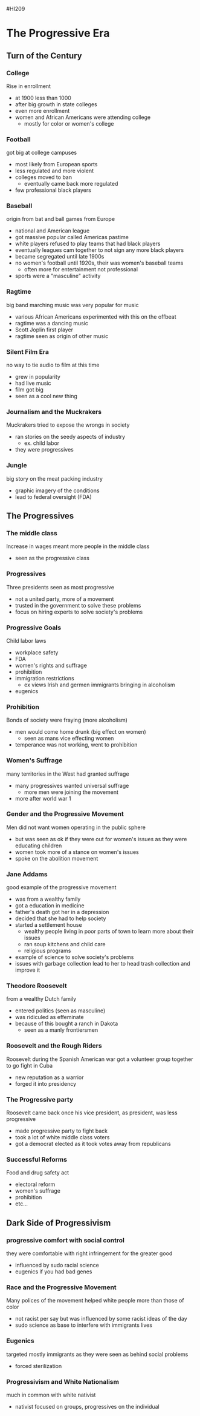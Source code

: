 #HI209 

# The Progressive Era

## Turn of the Century

### College

Rise in enrollment
- at 1900 less than 1000
- after big growth in state colleges
- even more enrollment
- women and African Americans were attending college
	- mostly for color or women's college

### Football

got big at college campuses
- most likely from European sports
- less regulated and more violent
- colleges moved to ban
	- eventually came back more regulated
- few professional black players 

### Baseball

origin from bat and ball games from Europe
- national and American league
- got massive popular called Americas pastime
- white players refused to play teams that had black players
- eventually leagues cam together to not sign any more black players
- became segregated until late 1900s
- no women's football until 1920s, their was women's baseball teams
	- often more for entertainment not professional
- sports were a "masculine" activity

### Ragtime

big band marching music was very popular for music
- various African Americans experimented with this on the offbeat
- ragtime was a dancing music
- Scott Joplin first player
- ragtime seen as origin of other music

### Silent Film Era

no way to tie audio to film at this time
- grew in popularity
- had live music
- film got big
- seen as a cool new thing

### Journalism and the Muckrakers

Muckrakers tried to expose the wrongs in society
- ran stories on the seedy aspects of industry
	- ex. child labor
- they were progressives

### Jungle

big story on the meat packing industry
- graphic imagery of the conditions
- lead to federal oversight (FDA)

## The Progressives

### The middle class

Increase in wages meant more people in the middle class
- seen as the progressive class

### Progressives

Three presidents seen as most progressive
- not a united party, more of a movement 
- trusted in the government to solve these problems
- focus on hiring experts to solve society's problems

### Progressive Goals

Child labor laws
- workplace safety
- FDA
- women's rights and suffrage
- prohibition
- immigration restrictions
	- ex views Irish and germen immigrants bringing in alcoholism
- eugenics

### Prohibition

Bonds of society were fraying (more alcoholism)
- men would come home drunk (big effect on women)
	- seen as mans vice effecting women
- temperance was not working, went to prohibition

### Women's Suffrage

many territories in the West had granted suffrage
- many progressives wanted universal suffrage
	- more men were joining the movement
- more after world war 1

### Gender and the Progressive Movement

Men did not want women operating in the public sphere
- but was seen as ok if they were out for women's issues as they were educating children
- women took more of a stance on women's issues
- spoke on the abolition movement

### Jane Addams

good example of the progressive movement
- was from a wealthy family
- got a education in medicine
- father's death got her in a depression
- decided that she had to help society
- started a settlement house
	- wealthy people living in poor parts of town to learn more about their issues
	- ran soup kitchens and child care
	- religious programs
- example of science to solve society's problems
- issues with garbage collection lead to her to head trash collection and improve it

### Theodore Roosevelt

from a wealthy Dutch family
- entered politics (seen as masculine)
- was ridiculed as effeminate
- because of this bought a ranch in Dakota
	- seen as a manly frontiersmen

### Roosevelt and the Rough Riders

Roosevelt during the Spanish American war got a volunteer group together to go fight in Cuba
- new reputation as a warrior
- forged it into presidency

### The Progressive party

Roosevelt came back once his vice president, as president, was less progressive
- made progressive party to fight back
- took a lot of white middle class voters
- got a democrat elected as it took votes away from republicans

### Successful Reforms

Food and drug safety act
- electoral reform
- women's suffrage
- prohibition 
- etc...

## Dark Side of Progressivism

### progressive comfort with social control

they were comfortable with right infringement for the greater good
- influenced by sudo racial science
- eugenics if you had bad genes

### Race and the Progressive Movement

Many polices of the movement helped white people more than those of color
- not racist per say but was influenced by some racist ideas of the day
- sudo science as base to interfere with immigrants lives

### Eugenics

targeted mostly immigrants as they were seen as behind social problems
- forced sterilization

### Progressivism and White Nationalism

much in common with white nativist
- nativist focused on groups, progressives on the individual

 
